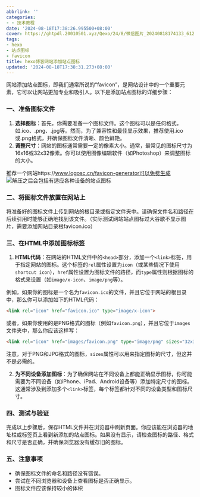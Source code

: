 ```yaml
---
abbrlink: ''
categories:
- - 技术教程
date: '2024-08-18T17:38:26.995500+08:00'
cover: https://ghtpdl.20010501.xyz/Qexo/24/8/微信图片_20240818174133_6120a200576885626c9c50f075fc085d.jpg
tags:
- hexo
- 站点图标
- favicon
title: hexo博客网站添加站点图标
updated: '2024-08-18T17:38:31.273+08:00'
---
```

网站添加站点图标，即我们通常所说的“favicon”，是网站设计中的一个重要元素，它可以让网站更加专业和吸引人。以下是添加站点图标的详细步骤：

### 一、准备图标文件

1. **选择图标**：首先，你需要准备一个图标文件。这个图标可以是任何格式，如.ico、.png、.jpg等。然而，为了兼容性和最佳显示效果，推荐使用.ico或.png格式，并确保图标文件清晰、颜色鲜艳。
2. **调整尺寸**：网站的图标通常需要一定的像素大小。通常，最常见的图标尺寸为16x16或32x32像素。你可以使用图像编辑软件（如Photoshop）来调整图标的大小。

推荐一个网站https://www.logosc.cn/favicon-generator可以免费生成
![解压之后会包括有适应各种设备的站点图标](https://ghtpdl.20010501.xyz/Qexo/24/8/微信图片_20240818174824_2fabf33f79473e57369c740075dba7f9.jpg)

### 二、将图标文件放置在网站上

将准备好的图标文件上传到网站的根目录或指定文件夹中。请确保文件名和路径在后续引用时能够正确地找到该文件。（实际测试网站站点图标过大谷歌不显示图片，需要添加网站目录根favicon.ico）

### 三、在HTML中添加图标标签

1. **HTML代码**：在网站的HTML文件中的`<head>`部分，添加一个`<link>`标签，用于指定网站的图标。这个标签的`rel`属性设置为`icon`（或某些情况下使用`shortcut icon`），`href`属性设置为图标文件的路径，而`type`属性则根据图标的格式来设置（如`image/x-icon`、`image/png`等）。

例如，如果你的图标是一个名为`favicon.ico`的文件，并且它位于网站的根目录中，那么你可以添加如下的HTML代码：

```html
<link rel="icon" href="favicon.ico" type="image/x-icon">
```

或者，如果你使用的是PNG格式的图标（例如`favicon.png`），并且它位于`images`文件夹中，那么你应该这样写：

```html
<link rel="icon" href="images/favicon.png" type="image/png" sizes="32x32">
```

注意，对于PNG和JPG格式的图标，`sizes`属性可以用来指定图标的尺寸，但这并不是必需的。

2. **为不同设备添加图标**：为了确保网站在不同设备上都能正确显示图标，你可能需要为不同设备（如iPhone、iPad、Android设备等）添加特定尺寸的图标。这通常涉及到添加多个`<link>`标签，每个标签都针对不同的设备类型和图标尺寸。

### 四、测试与验证

完成以上步骤后，保存HTML文件并在浏览器中刷新页面。你应该能在浏览器的地址栏或标签页上看到新添加的站点图标。如果没有显示，请检查图标的路径、格式和尺寸是否正确，并确保浏览器没有缓存旧的图标。

### 五、注意事项

- 确保图标文件的命名和路径没有错误。
- 尝试在不同浏览器和设备上查看图标是否正确显示。
- 图标文件应该保持较小的体积
